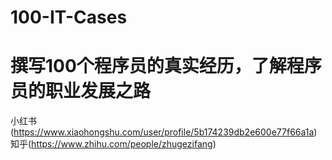 # 100-IT-Cases
# 撰写100个程序员的真实经历，了解程序员的职业发展之路

小红书(https://www.xiaohongshu.com/user/profile/5b174239db2e600e77f66a1a)
知乎(https://www.zhihu.com/people/zhugezifang)
